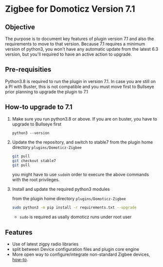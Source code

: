 # Zigbee for Domoticz Version 7.1

## Objective

The purpose is to document key features of plugin version 7.1 and also the requirements to move to that version.
Because 7.1 requires a minimum version of python3, you won't have any automatic update from the latest 6.3 version, but you'll required to have an active action to upgrade.

## Pre-requisities

Python3.8 is required to run the plugin in version 7.1.
In case you are still on a PI with Buster, this is not compatible and you must move first to Bullseye prior planning to upgrade the plugin to 7.1

## How-to upgrade to 7.1

1. Make sure you run python3.8 or above. If you are on buster, you have to upgrade to Bullseye first

    `python3 --version`

1. Update the the repository, and switch to stable7
    from the plugin home directory `plugins/Domoticz-Zigbee`

    ```bash
    git pull
    git checkout stable7
    git pull
    ```

    you might have to use `sudo`in order to execure the above commands with the root privileges.

1. Install and update the required python3 modules

    from the plugin home directory `plugins/Domoticz-Zigbee`

    ```bash
    sudo python3 -m pip install -r requirements.txt --upgrade
    ```

    * `sudo` is required as usally domoticz runs under root user

## Features

* Use of latest zigpy radio libraries
* split between Device configuration files and plugin core engine
* More open way to configure/integrate non-standard Zigbee devices, [how-to](https://zigbeefordomoticz.github.io/wiki/en-eng/HowTo_Device-Customization.html).
